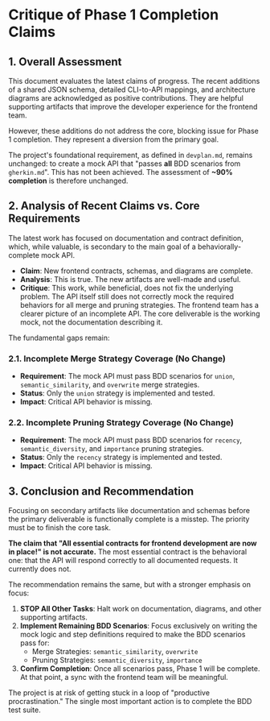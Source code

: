 # Critique of Phase 1 Completion Claims

## 1. Overall Assessment

This document evaluates the latest claims of progress. The recent additions of a shared JSON schema, detailed CLI-to-API mappings, and architecture diagrams are acknowledged as positive contributions. They are helpful supporting artifacts that improve the developer experience for the frontend team.

However, these additions do not address the core, blocking issue for Phase 1 completion. They represent a diversion from the primary goal.

The project's foundational requirement, as defined in `devplan.md`, remains unchanged: to create a mock API that "passes **all** BDD scenarios from `gherkin.md`". This has not been achieved. The assessment of **~90% completion** is therefore unchanged.

## 2. Analysis of Recent Claims vs. Core Requirements

The latest work has focused on documentation and contract definition, which, while valuable, is secondary to the main goal of a behaviorally-complete mock API.

-   **Claim**: New frontend contracts, schemas, and diagrams are complete.
-   **Analysis**: This is true. The new artifacts are well-made and useful.
-   **Critique**: This work, while beneficial, does not fix the underlying problem. The API itself still does not correctly mock the required behaviors for all merge and pruning strategies. The frontend team has a clearer picture of an incomplete API. The core deliverable is the working mock, not the documentation describing it.

The fundamental gaps remain:

### 2.1. Incomplete Merge Strategy Coverage (No Change)

-   **Requirement**: The mock API must pass BDD scenarios for `union`, `semantic_similarity`, and `overwrite` merge strategies.
-   **Status**: Only the `union` strategy is implemented and tested.
-   **Impact**: Critical API behavior is missing.

### 2.2. Incomplete Pruning Strategy Coverage (No Change)

-   **Requirement**: The mock API must pass BDD scenarios for `recency`, `semantic_diversity`, and `importance` pruning strategies.
-   **Status**: Only the `recency` strategy is implemented and tested.
-   **Impact**: Critical API behavior is missing.

## 3. Conclusion and Recommendation

Focusing on secondary artifacts like documentation and schemas before the primary deliverable is functionally complete is a misstep. The priority must be to finish the core task.

**The claim that "All essential contracts for frontend development are now in place!" is not accurate.** The most essential contract is the behavioral one: that the API will respond correctly to all documented requests. It currently does not.

The recommendation remains the same, but with a stronger emphasis on focus:

1.  **STOP All Other Tasks**: Halt work on documentation, diagrams, and other supporting artifacts.
2.  **Implement Remaining BDD Scenarios**: Focus exclusively on writing the mock logic and step definitions required to make the BDD scenarios pass for:
    -   Merge Strategies: `semantic_similarity`, `overwrite`
    -   Pruning Strategies: `semantic_diversity`, `importance`
3.  **Confirm Completion**: Once all scenarios pass, Phase 1 will be complete. At that point, a sync with the frontend team will be meaningful.

The project is at risk of getting stuck in a loop of "productive procrastination." The single most important action is to complete the BDD test suite.